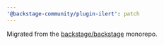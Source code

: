 ```yaml
---
'@backstage-community/plugin-ilert': patch
---
```


Migrated from the [backstage/backstage](https://github.com/backstage/backstage) monorepo.
